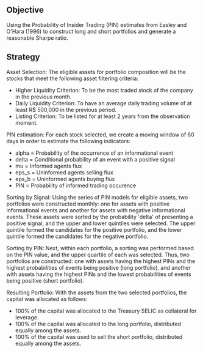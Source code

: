 ## Objective 

Using the Probability of Insider Trading (PIN) estimates from Easley and O'Hara (1996) to construct long and short portfolios and generate a reasonable Sharpe ratio.


## Strategy

Asset Selection: The eligible assets for portfolio composition will be the stocks that meet the following asset filtering criteria:

- Higher Liquidity Criterion: To be the most traded stock of the company in the previous month.
- Daily Liquidity Criterion: To have an average daily trading volume of at least R$ 500,000 in the previous period.
- Listing Criterion: To be listed for at least 2 years from the observation moment.


PIN estimation: For each stock selected, we create a moving window of 60 days in order to estimate the following indicators:
- alpha = Probability of the occurrence of an informational event
- delta = Conditional probability of an event with a positive signal
- mu = Informed agents flux
- eps_s = Uninformed agents selling flux
- eps_b = Uninformed agents buying flux
- PIN = Probability of informed trading occurence


Sorting by Signal: Using the series of PIN models for eligible assets, two portfolios were constructed monthly: one for assets with positive informational events and another for assets with negative informational events. These assets were sorted by the probability 'delta' of presenting a positive signal, and the upper and lower quintiles were selected. The upper quintile formed the candidates for the positive portfolio, and the lower quintile formed the candidates for the negative portfolio.


Sorting by PIN: Next, within each portfolio, a sorting was performed based on the PIN value, and the upper quartile of each was selected. Thus, two portfolios are constructed: one with assets having the highest PINs and the highest probabilities of events being positive (long portfolio), and another with assets having the highest PINs and the lowest probabilities of events being positive (short portfolio).


Resulting Portfolio: With the assets from the two selected portfolios, the capital was allocated as follows:

- 100% of the capital was allocated to the Treasury SELIC as collateral for leverage.
- 100% of the capital was allocated to the long portfolio, distributed equally among the assets.
- 100% of the capital was used to sell the short portfolio, distributed equally among the assets.
